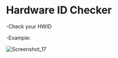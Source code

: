 # Hardware ID Checker

-Check your HWID 

-Example:

![Screenshot_17](https://user-images.githubusercontent.com/76516963/176270473-101dea13-7575-4960-afcf-25ccf00c499a.png)

